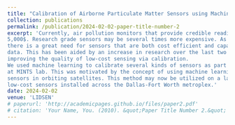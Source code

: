 ```yaml
---
title: "Calibration of Airborne Particulate Matter Sensors using Machine Learning "
collection: publications
permalink: /publication/2024-02-02-paper-title-number-2
excerpt: 'Currently, air pollution monitors that provide credible readings can cost approximately
5,000$. Research grade sensors may be several times more expensive. As a result,
there is a great need for sensors that are both cost efficient and capable of providing reliable
data. This has been aided by an increase in research over the last two decades aimed at
improving the quality of low-cost sensing via calibration.
We used machine learning to calibrate several kinds of sensors as part of the research
at MINTS lab. This was motivated by the concept of using machine learning to calibrate
sensors in orbiting satellites. This method may now be utilized on a large scale to calibrate
low-cost sensors installed across the Dallas-Fort Worth metroplex.'
date: 2024-02-02
venue: 'LIDSEN'
# paperurl: 'http://academicpages.github.io/files/paper2.pdf'
# citation: 'Your Name, You. (2010). &quot;Paper Title Number 2.&quot; <i>MDPI</i>. 1(2).'
---
```

<!-- This paper is about the number 2. The number 3 is left for future work.

[Download paper here](http://academicpages.github.io/files/paper2.pdf)

Recommended citation: Your Name, You. (2010). "Paper Title Number 2." <i>Journal 1</i>. 1(2). -->